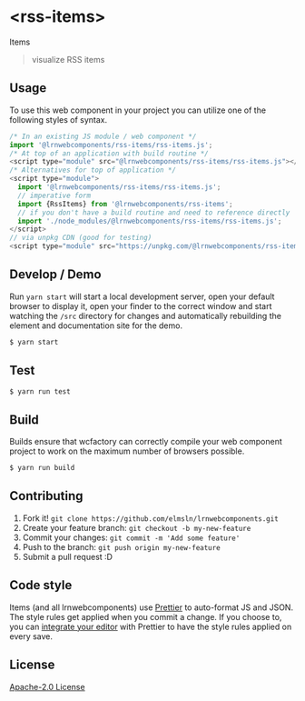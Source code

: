 # &lt;rss-items&gt;

Items
> visualize RSS items

## Usage
To use this web component in your project you can utilize one of the following styles of syntax.

```js
/* In an existing JS module / web component */
import '@lrnwebcomponents/rss-items/rss-items.js';
/* At top of an application with build routine */
<script type="module" src="@lrnwebcomponents/rss-items/rss-items.js"></script>
/* Alternatives for top of application */
<script type="module">
  import '@lrnwebcomponents/rss-items/rss-items.js';
  // imperative form
  import {RssItems} from '@lrnwebcomponents/rss-items';
  // if you don't have a build routine and need to reference directly
  import './node_modules/@lrnwebcomponents/rss-items/rss-items.js';
</script>
// via unpkg CDN (good for testing)
<script type="module" src="https://unpkg.com/@lrnwebcomponents/rss-items/rss-items.js"></script>
```

## Develop / Demo
Run `yarn start` will start a local development server, open your default browser to display it, open your finder to the correct window and start watching the `/src` directory for changes and automatically rebuilding the element and documentation site for the demo.
```bash
$ yarn start
```

## Test

```bash
$ yarn run test
```

## Build
Builds ensure that wcfactory can correctly compile your web component project to
work on the maximum number of browsers possible.
```bash
$ yarn run build
```

## Contributing

1. Fork it! `git clone https://github.com/elmsln/lrnwebcomponents.git`
2. Create your feature branch: `git checkout -b my-new-feature`
3. Commit your changes: `git commit -m 'Add some feature'`
4. Push to the branch: `git push origin my-new-feature`
5. Submit a pull request :D

## Code style

Items (and all lrnwebcomponents) use [Prettier][prettier] to auto-format JS and JSON.  The style rules get applied when you commit a change.  If you choose to, you can [integrate your editor][prettier-ed] with Prettier to have the style rules applied on every save.

[prettier]: https://github.com/prettier/prettier/
[prettier-ed]: https://github.com/prettier/prettier/#editor-integration
[polyserve]: https://github.com/Polymer/polyserve
[web-component-tester]: https://github.com/Polymer/web-component-tester

## License
[Apache-2.0 License](http://opensource.org/licenses/Apache-2.0)